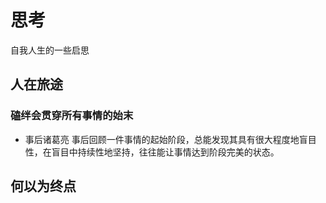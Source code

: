 # 思考
自我人生的一些启思

## 人在旅途

### 磕绊会贯穿所有事情的始末

- 事后诸葛亮
事后回顾一件事情的起始阶段，总能发现其具有很大程度地盲目性，在盲目中持续性地坚持，往往能让事情达到阶段完美的状态。

## 何以为终点
